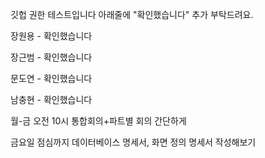 깃헙 권한 테스트입니다 아래줄에 "확인했습니다" 추가 부탁드려요.

장원용 - 확인했습니다

장근범 - 확인했습니다

문도연 - 확인했습니다

남충현 - 확인했습니다

월-금 오전 10시 통합회의+파트별 회의 간단하게

금요일 점심까지 데이터베이스 명세서, 화면 정의 명세서 작성해보기
